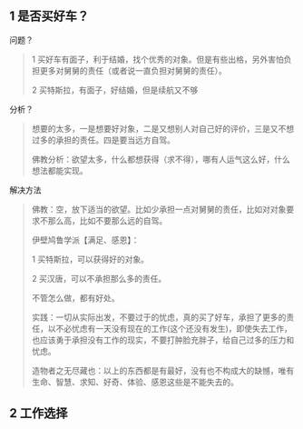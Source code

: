 ## 1 是否买好车？

问题？

>1 买好车有面子，利于结婚，找个优秀的对象。但是有些出格，另外害怕负担更多对舅舅的责任（或者说一直负担对舅舅的责任）。
>
>2 买特斯拉，有面子，好结婚，但是续航又不够

分析？

>想要的太多，一是想要好对象，二是又想别人对自己好的评价，三是又不想过多的承担的责任。四是要当远方自驾。
>
>佛教分析：欲望太多，什么都想获得（求不得），哪有人运气这么好，什么想法都能实现。

解决方法

> 佛教：空，放下适当的欲望。比如少承担一点对舅舅的责任，比如对对象要求不那么高，比如不要那么远的自驾。
>
> 伊壁鸠鲁学派【满足、感恩】：
>
> 1   买特斯拉，可以获得好的对象。
>
> 2   买汉唐，可以不承担那么多的责任。
>
> 不管怎么做，都有好处。
>
> 实践：一切从实际出发，不要过于的忧虑，真的买了好车，承担了更多的责任，以不必忧虑有一天没有现在的工作(这个还没有发生)，即使失去工作，也应该勇于承担没有工作的现实，不要打肿脸充胖子，给自己过多的压力和忧虑。
>
> 造物者之无尽藏也：以上的东西都是有最好，没有也不构成大的缺憾，唯有生命、智慧、求知、好奇、体验、感恩这些是不能失去的。

## 2 工作选择
